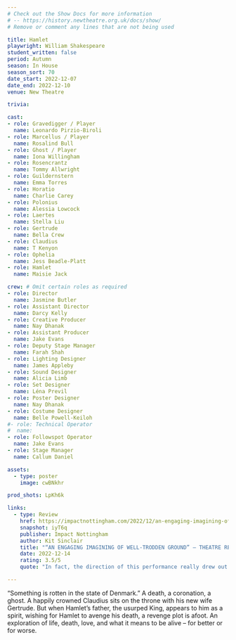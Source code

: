 ```yaml
---
# Check out the Show Docs for more information
# -- https://history.newtheatre.org.uk/docs/show/
# Remove or comment any lines that are not being used

title: Hamlet
playwright: William Shakespeare
student_written: false
period: Autumn
season: In House
season_sort: 70
date_start: 2022-12-07
date_end: 2022-12-10
venue: New Theatre

trivia:

cast:
- role: Gravedigger / Player
  name: Leonardo Pirzio-Biroli
- role: Marcellus / Player
  name: Rosalind Bull
- role: Ghost / Player
  name: Iona Willingham
- role: Rosencrantz
  name: Tommy Allwright
- role: Guildernstern
  name: Emma Torres
- role: Horatio
  name: Charlie Carey
- role: Polonius
  name: Alessia Lowcock
- role: Laertes
  name: Stella Liu
- role: Gertrude
  name: Bella Crew
- role: Claudius
  name: T Kenyon
- role: Ophelia
  name: Jess Beadle-Platt
- role: Hamlet
  name: Maisie Jack  

crew: # Omit certain roles as required
- role: Director
  name: Jasmine Butler
- role: Assistant Director 
  name: Darcy Kelly
- role: Creative Producer
  name: Nay Dhanak
- role: Assistant Producer
  name: Jake Evans
- role: Deputy Stage Manager 
  name: Farah Shah
- role: Lighting Designer 
  name: James Appleby
- role: Sound Designer 
  name: Alicia Limb
- role: Set Designer 
  name: Léna Previl
- role: Poster Designer 
  name: Nay Dhanak
- role: Costume Designer 
  name: Belle Powell-Keiloh
#- role: Technical Operator
#  name:
- role: Followspot Operator
  name: Jake Evans
- role: Stage Manager 
  name: Callum Daniel

assets:
  - type: poster
    image: cwBNkhr

prod_shots: LpKh6k

links:
  - type: Review
    href: https://impactnottingham.com/2022/12/an-engaging-imagining-of-well-trodden-ground-theatre-review-hamlet-the-nottingham-new-theatre/
    snapshot: iyT6q
    publisher: Impact Nottingham
    author: Kit Sinclair 
    title: "“AN ENGAGING IMAGINING OF WELL-TRODDEN GROUND” – THEATRE REVIEW: “HAMLET” @ THE NOTTINGHAM NEW THEATRE"
    date: 2022-12-14
    rating: 3.5/5
    quote: "In fact, the direction of this performance really drew out the comedic elements of Shakespeare’s work in a fashion I haven’t seen before. Whether it was Hamlet giving his famous “Words, words, words!” line whilst tearing up a copy of Mr Grumpy, Claudius and Polonius shuffling into the audience as they spy on Hamlet (“Prithee, make way!”), or Ophelia being given advice in the form of a Florence Given book, we were kept laughing the whole way through."

---
```


“Something is rotten in the state of Denmark.”
A death, a coronation, a ghost. A happily crowned Claudius sits on the
throne with his new wife Gertrude. But when Hamlet’s father, the usurped
King, appears to him as a spirit, wishing for Hamlet to avenge his death, a
revenge plot is afoot. An exploration of life, death, love, and what it means
to be alive – for better or for worse.
